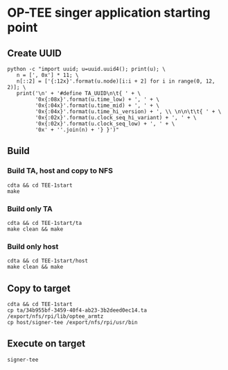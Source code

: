 # OP-TEE singer application starting point

## Create UUID
```
python -c "import uuid; u=uuid.uuid4(); print(u); \
   n = [', 0x'] * 11; \
   n[::2] = ['{:12x}'.format(u.node)[i:i + 2] for i in range(0, 12, 2)]; \
   print('\n' + '#define TA_UUID\n\t{ ' + \
         '0x{:08x}'.format(u.time_low) + ', ' + \
         '0x{:04x}'.format(u.time_mid) + ', ' + \
         '0x{:04x}'.format(u.time_hi_version) + ', \\ \n\n\t\t{ ' + \
         '0x{:02x}'.format(u.clock_seq_hi_variant) + ', ' + \
         '0x{:02x}'.format(u.clock_seq_low) + ', ' + \
         '0x' + ''.join(n) + '} }')"
```

## Build

### Build TA, host and copy to NFS
```
cdta && cd TEE-1start
make
```

### Build only TA
```
cdta && cd TEE-1start/ta
make clean && make
```

### Build only host
```
cdta && cd TEE-1start/host
make clean && make
```

## Copy to target
```
cdta && cd TEE-1start
cp ta/34b955bf-3459-40f4-ab23-3b2deed0ec14.ta /export/nfs/rpi/lib/optee_armtz
cp host/signer-tee /export/nfs/rpi/usr/bin
```

## Execute on target
```
signer-tee
```

